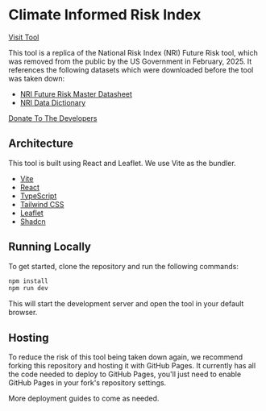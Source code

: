 # Climate Informed Risk Index

[Visit Tool](https://fulton-ring.github.io/nri-future-risk/)

This tool is a replica of the National Risk Index (NRI) Future Risk tool, which
was removed from the public by the US Government in February, 2025. It
references the following datasets which were downloaded before the tool was
taken down:

- [NRI Future Risk Master Datasheet](https://github.com/fulton-ring/nri-future-risk/blob/main/public/NRI_Future_Risk_Master_Datasheet_12052024.xlsx)
- [NRI Data Dictionary](https://github.com/fulton-ring/nri-future-risk/blob/main/public/NRI_Data_Dictionary.xlsx)

[Donate To The Developers](https://buymeacoffee.com/herzo175)

## Architecture

This tool is built using React and Leaflet. We use Vite
as the bundler.

- [Vite](https://vitejs.dev/)
- [React](https://reactjs.org/)
- [TypeScript](https://www.typescriptlang.org/)
- [Tailwind CSS](https://tailwindcss.com/)
- [Leaflet](https://leafletjs.com/)
- [Shadcn](https://ui.shadcn.com/)

## Running Locally

To get started, clone the repository and run the following commands:

```bash
npm install
npm run dev
```

This will start the development server and open the tool in your default browser.

## Hosting

To reduce the risk of this tool being taken down again, we recommend forking
this repository and hosting it with GitHub Pages. It currently has all the code
needed to deploy to GitHub Pages, you'll just need to enable GitHub Pages in
your fork's repository settings.

More deployment guides to come as needed.

